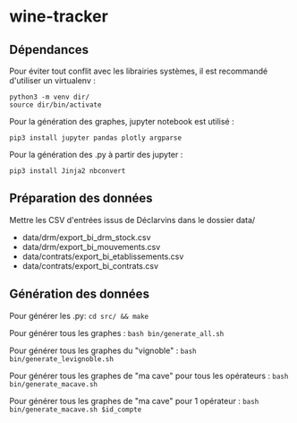# wine-tracker

## Dépendances

Pour éviter tout conflit avec les librairies systèmes, il est recommandé d'utiliser un virtualenv :

```
python3 -m venv dir/
source dir/bin/activate
```

Pour la génération des graphes, jupyter notebook est utilisé :

```
pip3 install jupyter pandas plotly argparse
```

Pour la génération des .py à partir des jupyter :

```
pip3 install Jinja2 nbconvert
```

## Préparation des données

Mettre les CSV d'entrées issus de Déclarvins dans le dossier data/
* data/drm/export_bi_drm_stock.csv
* data/drm/export_bi_mouvements.csv
* data/contrats/export_bi_etablissements.csv
* data/contrats/export_bi_contrats.csv

## Génération des données

Pour générer les .py: `cd src/ && make`

Pour générer tous les graphes : `bash bin/generate_all.sh`

Pour générer tous les graphes du "vignoble" : `bash bin/generate_levignoble.sh`

Pour générer tous les graphes de "ma cave" pour tous les opérateurs : `bash bin/generate_macave.sh`

Pour générer tous les graphes de "ma cave" pour 1 opérateur : `bash bin/generate_macave.sh $id_compte`
